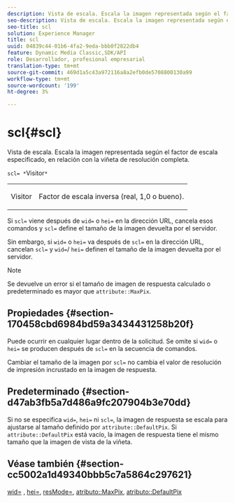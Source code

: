 ```yaml
---
description: Vista de escala. Escala la imagen representada según el factor de escala especificado, en relación con la viñeta de resolución completa.
seo-description: Vista de escala. Escala la imagen representada según el factor de escala especificado, en relación con la viñeta de resolución completa.
seo-title: scl
solution: Experience Manager
title: scl
uuid: 04839c44-01b6-4fa2-9eda-bbb0f2822db4
feature: Dynamic Media Classic,SDK/API
role: Desarrollador, profesional empresarial
translation-type: tm+mt
source-git-commit: 469d1a5c43a972116a8a2efb0de5708800130a99
workflow-type: tm+mt
source-wordcount: '199'
ht-degree: 3%

---
```



# scl{#scl}

Vista de escala. Escala la imagen representada según el factor de escala especificado, en relación con la viñeta de resolución completa.

`scl= *`Visitor`*`

<table id="simpletable_EFE352FA8EF14197B6934783A2883451"> 
 <tr class="strow"> 
  <td class="stentry"> <p><span class="codeph"> <span class="varname"> Visitor</span> </span> </p></td> 
  <td class="stentry"> <p>Factor de escala inversa (real, 1,0 o bueno). </p></td> 
 </tr> 
</table>

Si `scl=` viene después de `wid=` o `hei=` en la dirección URL, cancela esos comandos y `scl=` define el tamaño de la imagen devuelta por el servidor.

Sin embargo, si `wid=` o `hei=` va después de `scl=` en la dirección URL, cancelan `scl=` y `wid=`/ `hei=` definen el tamaño de la imagen devuelta por el servidor.

>[!NOTE]
>
>Se devuelve un error si el tamaño de imagen de respuesta calculado o predeterminado es mayor que `attribute::MaxPix`.

## Propiedades {#section-170458cbd6984bd59a3434431258b20f}

Puede ocurrir en cualquier lugar dentro de la solicitud. Se omite si `wid=` o `hei=` se producen después de `scl=` en la secuencia de comandos.

Cambiar el tamaño de la imagen por `scl=` no cambia el valor de resolución de impresión incrustado en la imagen de respuesta.

## Predeterminado {#section-d47ab3fb5a7d486a9fc207904b3e70dd}

Si no se especifica `wid=`, `hei=` ni `scl=`, la imagen de respuesta se escala para ajustarse al tamaño definido por `attribute::DefaultPix`. Si `attribute::DefaultPix` está vacío, la imagen de respuesta tiene el mismo tamaño que la imagen de vista de la viñeta.

## Véase también {#section-cc5002a1d49340bbb5c7a5864c297621}

[wid=](../../../../../ir-api/http-protocol/image-rendering-api-ref/c-ir-http-protocol-ref/c-ir-http-protocol-command-reference/r-ir-wid.md#reference-b7e691b0624941168c94b2749ae233ec) ,  [hei=](../../../../../ir-api/http-protocol/image-rendering-api-ref/c-ir-http-protocol-ref/c-ir-http-protocol-command-reference/r-ir-hei.md#reference-1c08f60365a94417a39867c09cac5478),  [resMode=](../../../../../ir-api/http-protocol/image-rendering-api-ref/c-ir-http-protocol-ref/c-ir-http-protocol-command-reference/r-ir-http-resmode.md#reference-851a5b636f8948cfb11456c9b7dab0d3),  [atributo::MaxPix](../../../../../ir-api/material-cat/image-rendering-api-ref/c-ir-material-catalog/c-ir-attributes-reference/r-ir-maxpix.md#reference-569f186bbc2840a6bd3cffa8ff3e7657),  [atributo::DefaultPix](../../../../../ir-api/material-cat/image-rendering-api-ref/c-ir-material-catalog/c-ir-attributes-reference/r-ir-defaultpix.md#reference-102c98f9b5d24d2aaaeb756653fb0e6f)
